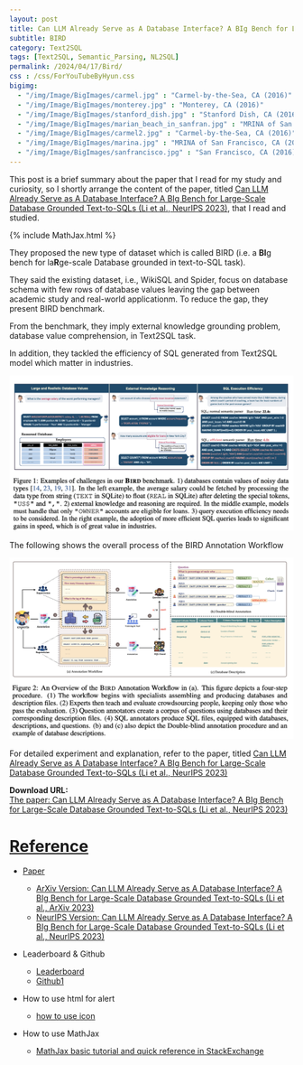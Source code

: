 ```yaml
---
layout: post
title: Can LLM Already Serve as A Database Interface? A BIg Bench for Large-Scale Database Grounded Text-to-SQLs
subtitle: BIRD
category: Text2SQL
tags: [Text2SQL, Semantic_Parsing, NL2SQL]
permalink: /2024/04/17/Bird/
css : /css/ForYouTubeByHyun.css
bigimg: 
  - "/img/Image/BigImages/carmel.jpg" : "Carmel-by-the-Sea, CA (2016)"
  - "/img/Image/BigImages/monterey.jpg" : "Monterey, CA (2016)"
  - "/img/Image/BigImages/stanford_dish.jpg" : "Stanford Dish, CA (2016)"
  - "/img/Image/BigImages/marian_beach_in_sanfran.jpg" : "MRINA of San Francisco, CA (2016)"
  - "/img/Image/BigImages/carmel2.jpg" : "Carmel-by-the-Sea, CA (2016)"
  - "/img/Image/BigImages/marina.jpg" : "MRINA of San Francisco, CA (2016)"
  - "/img/Image/BigImages/sanfrancisco.jpg" : "San Francisco, CA (2016)"
---
```


This post is a brief summary about the paper that I read for my study and curiosity, so I shortly arrange the content of the paper, titled [Can LLM Already Serve as A Database Interface? A BIg Bench for Large-Scale Database Grounded Text-to-SQLs (Li et al., NeurIPS 2023)](https://openreview.net/forum?id=dI4wzAE6uV), that I read and studied. 

{% include MathJax.html %}

They proposed the new type of dataset which is called BIRD (i.e. a **BI**g bench for la**R**ge-scale Database grounded in text-to-SQL task).

They said the existing dataset, i.e., WikiSQL and Spider, focus on database schema with few rows of database values leaving the gap between academic study and real-world applicationm. To reduce the gap, they present BIRD benchmark.

From the benchmark, they imply external knowledge grounding problem, database value comprehension, in Text2SQL task.

In addition, they tackled the efficiency of SQL generated from Text2SQL model which matter in industries.

![Li et al., NeurIPS 2023](/img/Image/NaturalLanguageProcessing/Papers/Text2SQL/2024-04-17-Bird/Bird_figure1.png)

The following shows the overall process of the BIRD Annotation Workflow

![Li et al., NeurIPS 2023](/img/Image/NaturalLanguageProcessing/Papers/Text2SQL/2024-04-17-Bird/Bird_figure2.png)

For detailed experiment and explanation, refer to the paper, titled [Can LLM Already Serve as A Database Interface? A BIg Bench for Large-Scale Database Grounded Text-to-SQLs (Li et al., NeurIPS 2023)](https://openreview.net/forum?id=dI4wzAE6uV)

<div class="alert alert-success" role="alert"><i class="fa fa-paperclip fa-lg"></i> <b>Download URL: </b><br>
  <a href="https://openreview.net/forum?id=dI4wzAE6uV">The paper: Can LLM Already Serve as A Database Interface? A BIg Bench for Large-Scale Database Grounded Text-to-SQLs (Li et al., NeurIPS 2023)</div>

# Reference 

- Paper 
  - [ArXiv Version: Can LLM Already Serve as A Database Interface? A BIg Bench for Large-Scale Database Grounded Text-to-SQLs (Li et al., ArXiv 2023)](https://arxiv.org/abs/2305.03111)
  - [NeurIPS Version: Can LLM Already Serve as A Database Interface? A BIg Bench for Large-Scale Database Grounded Text-to-SQLs (Li et al., NeurIPS 2023)](https://openreview.net/forum?id=dI4wzAE6uV)
    
- Leaderboard & Github
  -  [Leaderboard](https://bird-bench.github.io/)
  -  [Github1](https://github.com/AlibabaResearch/DAMO-ConvAI/tree/main/bird)
  
- How to use html for alert
  - [how to use icon](http://idratherbewriting.com/documentation-theme-jekyll/mydoc_icons.html)
 
- How to use MathJax 
  - [MathJax basic tutorial and quick reference in StackExchange](https://math.meta.stackexchange.com/questions/5020/mathjax-basic-tutorial-and-quick-reference)

